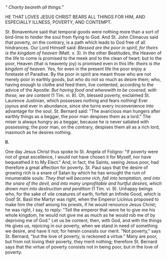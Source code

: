 
*\" Charity beareth all things.\"*

HE THAT LOVES JESUS CHRIST BEARS ALL THINGS FOR HIM, AND ESPECIALLY ILLNESS, POVERTY, AND CONTEMPT.

St. Bonaventure said that temporal goods were nothing more than a sort of bird-lime to hinder the soul from flying to God. And St. John Climacus said that poverty, on the contrary, is a path which leads to God free of all hindrances. Our Lord Himself said: *Blessed are the poor in spirit, for theirs is the kingdom of heaven* (Matt. v. 3). In the other Beatitudes, the Heaven of the life to come is promised to the meek and to the clean of heart; but to the poor, Heaven (that is heavenly joy) is promised even in this life: *theirs is the kingdom of heaven.* Yes, for even in the present life the poor enjoy a foretaste of Paradise. By the poor in spirit are meant those who are not merely poor in earthly goods, but who do not so much as desire them; who, having enough to clothe and feed them, live contented, according to the advice of the Apostle: *But having food and wherewith to be covered, with these, we are content* (1 Tim. vi. 8). Oh, blessed poverty, exclaimed St. Laurence Justinian, which possesses nothing and fears nothing! Ever joyous and ever in abundance, since she turns every inconvenience into advantage for the soul. St. Bernard said: \"The avaricious man hungers after earthly things as a beggar, the poor man despises them as a lord.\" The miser is always hungry as a beggar, because he is never satiated with possessing; the poor man, on the contrary, despises them all as a rich lord, inasmuch as he desires nothing.

**II\.**

One day Jesus Christ thus spoke to St. Angela of Foligno: \"If poverty were not of great excellence, I would not have chosen it for Myself, nor have bequeathed it to My Elect.\" And, in fact, the Saints, seeing Jesus poor, had therefore a great affection for poverty. St. Paul says that the desire of growing rich is a snare of Satan by which he has wrought the ruin of innumerable souls: *They that will become rich, fall into temptation, and into the snare of the devil, and into many unprofitable and hurtful desires, which drown men into destruction and perdition* (1 Tim. vi. 9). Unhappy beings who, for the sake of vile creatures of earth, forfeit an Infinite Good, which is God! St. Basil the Martyr was right, when the Emperor Licinius proposed to make him the chief among his priests, if he would renounce Jesus Christ; he was right, I say, to reply: \"Tell the emperor that were he to give me his whole kingdom, he would not give me as much as he would rob me of by depriving me of God.\" Let us be content, then, with God, and with the things He gives us, rejoicing in our poverty, when we stand in need of something we desire, and have it not; for herein consists our merit. \"Not poverty,\" says St. Bernard, \"but the love of poverty, is reckoned a virtue.\" Many are poor, but from not loving their poverty, they merit nothing; therefore St. Bernard says that the virtue of poverty consists not in being poor, but in the love of poverty.

